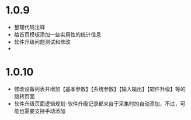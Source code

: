 
# 1.0.9
* 整理代码注释
* 给首页模板添加一些实用性的统计信息
* 软件升级问题测试和修改
*  


# 1.0.10
* 修改设备列表并增加【基本参数】【系统参数】【输入输出】【软件升级】等的跳转页面
* 软件升级页面逻辑规划-软件升级记录都来自于采集时的自动添加，不过，可能也需要支持手动添加
